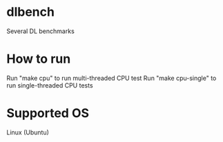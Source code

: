 # dlbench
Several DL benchmarks

# How to run
Run "make cpu" to run multi-threaded CPU test
Run "make cpu-single" to run single-threaded CPU tests

# Supported OS
Linux (Ubuntu)
